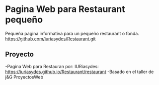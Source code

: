 # Pagina Web para Restaurant pequeño
Pequeña pagina informativa para un pequeño restaurant o fonda.
https://github.com/iuriasydes/Restaurant.git

## Proyecto
-Pagina Web para Restauran por: IURiasydes: https://iuriasydes.github.io/Restaurant/restaurant
-Basado en el taller de j&G ProyectosWeb
